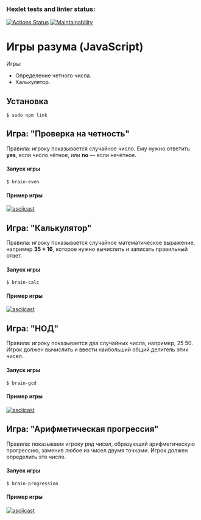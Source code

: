 ### Hexlet tests and linter status:
[![Actions Status](https://github.com/dkihada/frontend-project-44/workflows/hexlet-check/badge.svg)](https://github.com/dkihada/frontend-project-44/actions)
[![Maintainability](https://api.codeclimate.com/v1/badges/72688c82c17a48e8bfe2/maintainability)](https://codeclimate.com/github/dkihada/frontend-project-44/maintainability)


# Игры разума (JavaScript)

Игры:
- Определение четного числа.
- Калькулятор.


## Установка

```
$ sudo npm link 
```

## Игра: "Проверка на четность"

Правила: игроку показывается случайное число. Ему нужно ответить **yes**, если число чётное, или **no** — если нечётное.

#### Запуск игры

```
$ brain-even
```  

#### Пример игры

[![asciicast](https://asciinema.org/a/mluS4p5uF9hXTkQ6DYifJ6I5N.svg)](https://asciinema.org/a/mluS4p5uF9hXTkQ6DYifJ6I5N)

## Игра: "Калькулятор"

Правила: игроку показывается случайное математическое выражение, например **35 + 16**, которое нужно вычислить и записать правильный ответ.

#### Запуск игры

```
$ brain-calc
```  

#### Пример игры

[![asciicast](https://asciinema.org/a/gseNNTmQ6EN2e1k8CkLLKInhH.svg)](https://asciinema.org/a/gseNNTmQ6EN2e1k8CkLLKInhH)

## Игра: "НОД"

Правила: игроку показывается два случайных числа, например, 25 50. Игрок должен вычислить и ввести наибольший общий делитель этих чисел.

#### Запуск игры

```
$ brain-gcd
```  

#### Пример игры
[![asciicast](https://asciinema.org/a/nqR8JOoixcXkysci5Z5e2RXF7.svg)](https://asciinema.org/a/nqR8JOoixcXkysci5Z5e2RXF7)

## Игра: "Арифметическая прогрессия"

Правила: показываем игроку ряд чисел, образующий арифметическую прогрессию, заменив любое из чисел двумя точками. Игрок должен определить это число.

#### Запуск игры

```
$ brain-progression
```  

#### Пример игры
[![asciicast](https://asciinema.org/a/geZjEtGpkSDCur1UaVTLFcZDC.svg)](https://asciinema.org/a/geZjEtGpkSDCur1UaVTLFcZDC)
